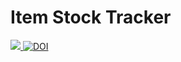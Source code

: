 # Item Stock Tracker

<a href="https://app.travis-ci.com/github/qchen59/CSC510G30/jobs/534646341"><img src="https://app.travis-ci.com/qchen59/CSC510G30.svg?branch=main"> 
<a href="https://zenodo.org/badge/latestdoi/404936268"><img src="https://zenodo.org/badge/404936268.svg" alt="DOI"></a>


